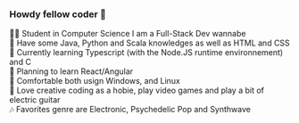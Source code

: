 ### Howdy fellow coder 🤠

👨‍🎓 Student in Computer Science I am a Full-Stack Dev wannabe  
💾 Have some Java, Python and Scala knowledges as well as HTML and CSS  
🧠 Currently learning Typescript (with the Node.JS runtime environnement) and C  
🔎 Planning to learn React/Angular  
🐧 Comfortable both usign Windows, and Linux  
🎸 Love creative coding as a hobie, play video games and play a bit of electric guitar  
🎶 Favorites genre are Electronic, Psychedelic Pop and Synthwave  
